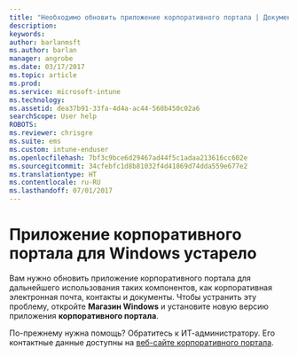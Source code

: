 ```yaml
---
title: "Необходимо обновить приложение корпоративного портала | Документы Майкрософт"
description: 
keywords: 
author: barlanmsft
ms.author: barlan
manager: angrobe
ms.date: 03/17/2017
ms.topic: article
ms.prod: 
ms.service: microsoft-intune
ms.technology: 
ms.assetid: dea37b91-33fa-4d4a-ac44-560b450c02a6
searchScope: User help
ROBOTS: 
ms.reviewer: chrisgre
ms.suite: ems
ms.custom: intune-enduser
ms.openlocfilehash: 7bf3c9bce6d29467ad44f5c1adaa213616cc602e
ms.sourcegitcommit: 34cfebfc1d8b81032f4d41869d74dda559e677e2
ms.translationtype: HT
ms.contentlocale: ru-RU
ms.lasthandoff: 07/01/2017
---
```

# <a name="your-company-portal-app-for-windows-is-out-of-date"></a>Приложение корпоративного портала для Windows устарело

Вам нужно обновить приложение корпоративного портала для дальнейшего использования таких компонентов, как корпоративная электронная почта, контакты и документы. Чтобы устранить эту проблему, откройте **Магазин Windows** и установите новую версию приложения **корпоративного портала**.

По-прежнему нужна помощь? Обратитесь к ИТ-администратору. Его контактные данные доступны на [веб-сайте корпоративного портала](http://portal.manage.microsoft.com).
